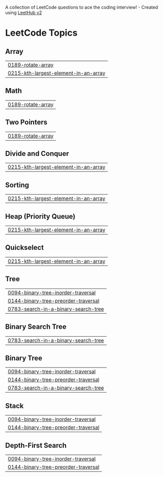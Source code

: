 A collection of LeetCode questions to ace the coding interview! - Created using [LeetHub v2](https://github.com/arunbhardwaj/LeetHub-2.0)
<!---LeetCode Topics Start-->
# LeetCode Topics
## Array
|  |
| ------- |
| [0189-rotate-array](https://github.com/vardhan9373/LeetCode-Solutions/tree/master/0189-rotate-array) |
| [0215-kth-largest-element-in-an-array](https://github.com/vardhan9373/LeetCode-Solutions/tree/master/0215-kth-largest-element-in-an-array) |
## Math
|  |
| ------- |
| [0189-rotate-array](https://github.com/vardhan9373/LeetCode-Solutions/tree/master/0189-rotate-array) |
## Two Pointers
|  |
| ------- |
| [0189-rotate-array](https://github.com/vardhan9373/LeetCode-Solutions/tree/master/0189-rotate-array) |
## Divide and Conquer
|  |
| ------- |
| [0215-kth-largest-element-in-an-array](https://github.com/vardhan9373/LeetCode-Solutions/tree/master/0215-kth-largest-element-in-an-array) |
## Sorting
|  |
| ------- |
| [0215-kth-largest-element-in-an-array](https://github.com/vardhan9373/LeetCode-Solutions/tree/master/0215-kth-largest-element-in-an-array) |
## Heap (Priority Queue)
|  |
| ------- |
| [0215-kth-largest-element-in-an-array](https://github.com/vardhan9373/LeetCode-Solutions/tree/master/0215-kth-largest-element-in-an-array) |
## Quickselect
|  |
| ------- |
| [0215-kth-largest-element-in-an-array](https://github.com/vardhan9373/LeetCode-Solutions/tree/master/0215-kth-largest-element-in-an-array) |
## Tree
|  |
| ------- |
| [0094-binary-tree-inorder-traversal](https://github.com/vardhan9373/LeetCode-Solutions/tree/master/0094-binary-tree-inorder-traversal) |
| [0144-binary-tree-preorder-traversal](https://github.com/vardhan9373/LeetCode-Solutions/tree/master/0144-binary-tree-preorder-traversal) |
| [0783-search-in-a-binary-search-tree](https://github.com/vardhan9373/LeetCode-Solutions/tree/master/0783-search-in-a-binary-search-tree) |
## Binary Search Tree
|  |
| ------- |
| [0783-search-in-a-binary-search-tree](https://github.com/vardhan9373/LeetCode-Solutions/tree/master/0783-search-in-a-binary-search-tree) |
## Binary Tree
|  |
| ------- |
| [0094-binary-tree-inorder-traversal](https://github.com/vardhan9373/LeetCode-Solutions/tree/master/0094-binary-tree-inorder-traversal) |
| [0144-binary-tree-preorder-traversal](https://github.com/vardhan9373/LeetCode-Solutions/tree/master/0144-binary-tree-preorder-traversal) |
| [0783-search-in-a-binary-search-tree](https://github.com/vardhan9373/LeetCode-Solutions/tree/master/0783-search-in-a-binary-search-tree) |
## Stack
|  |
| ------- |
| [0094-binary-tree-inorder-traversal](https://github.com/vardhan9373/LeetCode-Solutions/tree/master/0094-binary-tree-inorder-traversal) |
| [0144-binary-tree-preorder-traversal](https://github.com/vardhan9373/LeetCode-Solutions/tree/master/0144-binary-tree-preorder-traversal) |
## Depth-First Search
|  |
| ------- |
| [0094-binary-tree-inorder-traversal](https://github.com/vardhan9373/LeetCode-Solutions/tree/master/0094-binary-tree-inorder-traversal) |
| [0144-binary-tree-preorder-traversal](https://github.com/vardhan9373/LeetCode-Solutions/tree/master/0144-binary-tree-preorder-traversal) |
<!---LeetCode Topics End-->